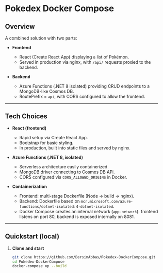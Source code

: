 # Pokedex Docker Compose

## Overview

A combined solution with two parts:

- **Frontend**  
  - React (Create React App) displaying a list of Pokémon.  
  - Served in production via nginx, with `/api/` requests proxied to the backend.

- **Backend**  
  - Azure Functions (.NET 8 isolated) providing CRUD endpoints to a MongoDB-like Cosmos DB.  
  - RoutePrefix = `api`, with CORS configured to allow the frontend.

---

## Tech Choices

- **React (frontend)**  
  - Rapid setup via Create React App.  
  - Bootstrap for basic styling.  
  - In production, built into static files and served by nginx.

- **Azure Functions (.NET 8, isolated)**  
  - Serverless architecture easily containerized.  
  - MongoDB driver connecting to Cosmos DB API.  
  - CORS configured via  `CORS_ALLOWED_ORIGINS` in Docker.

- **Containerization**  
  - Frontend: multi-stage Dockerfile (Node → build → nginx).  
  - Backend: Dockerfile based on `mcr.microsoft.com/azure-functions/dotnet-isolated:4-dotnet-isolated`.  
  - Docker Compose creates an internal network (`app-network`): frontend listens on port 80, backend is exposed internally on 8081.

---

## Quickstart (local)

1. **Clone and start**  
   ```bash
   git clone https://github.com/DersimAbbas/Pokedex-DockerCompose.git
   cd Pokedex-DockerCompose
   docker-compose up --build
